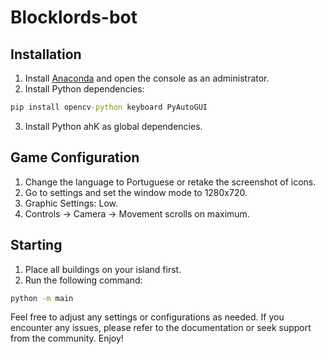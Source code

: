 # Blocklords-bot

## Installation

1. Install [Anaconda](https://www.anaconda.com/download) and open the console as an administrator.
2. Install Python dependencies:
```cmd
pip install opencv-python keyboard PyAutoGUI
```
3. Install Python ahK as global dependencies.

## Game Configuration

1. Change the language to Portuguese or retake the screenshot of icons.
2. Go to settings and set the window mode to 1280x720.
3. Graphic Settings: Low.
4. Controls -> Camera -> Movement scrolls on maximum.

## Starting

1. Place all buildings on your island first.
2. Run the following command:
```cmd
python -m main
```

Feel free to adjust any settings or configurations as needed. If you encounter any issues, please refer to the documentation or seek support from the community. Enjoy!
